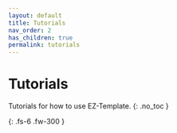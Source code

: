 ```yaml
---
layout: default
title: Tutorials
nav_order: 2
has_children: true
permalink: tutorials
---
```


# Tutorials
Tutorials for how to use EZ-Template. 
{: .no_toc }

{: .fs-6 .fw-300 }